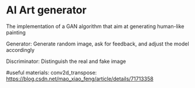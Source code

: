 # AI Art generator

The implementation of a GAN algorithm that aim at generating human-like painting

Generator:
Generate random image, ask for feedback, and adjust the model accordingly

Discriminator:
Distinguish the real and fake image



#useful materials:
conv2d_transpose:
https://blog.csdn.net/mao_xiao_feng/article/details/71713358
